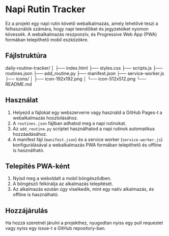 # Napi Rutin Tracker

Ez a projekt egy napi rutin követő webalkalmazás, amely lehetővé teszi a felhasználók számára, hogy napi teendőiket és jegyzeteiket nyomon kövessék. A webalkalmazás reszponzív, és Progressive Web App (PWA) formában telepíthető mobil eszközökre.

## Fájlstruktúra
daily-routine-tracker/
│
├── index.html
├── styles.css
├── scripts.js
├── routines.json
├── add_routine.py
├── manifest.json
├── service-worker.js
├── icons/
│ ├── icon-192x192.png
│ └── icon-512x512.png
└── README.md
## Használat

1. Helyezd a fájlokat egy webszerverre vagy használd a GitHub Pages-t a webalkalmazás hosztolásához.
2. A `routines.json` fájlban adhatod meg a napi rutinokat.
3. Az `add_routine.py` scriptet használhatod a napi rutinok automatikus hozzáadásához.
4. A manifest fájl (`manifest.json`) és a service worker (`service-worker.js`) konfigurálásával a webalkalmazás PWA formában telepíthető és offline is használható.

## Telepítés PWA-ként

1. Nyisd meg a weboldalt a mobil böngésződben.
2. A böngésző felkínálja az alkalmazás telepítését.
3. Az alkalmazás ezután úgy viselkedik, mint egy natív alkalmazás, és offline is használható.

## Hozzájárulás

Ha hozzá szeretnél járulni a projekthez, nyugodtan nyiss egy pull requestet vagy nyiss egy issue-t a GitHub repository-ban.
